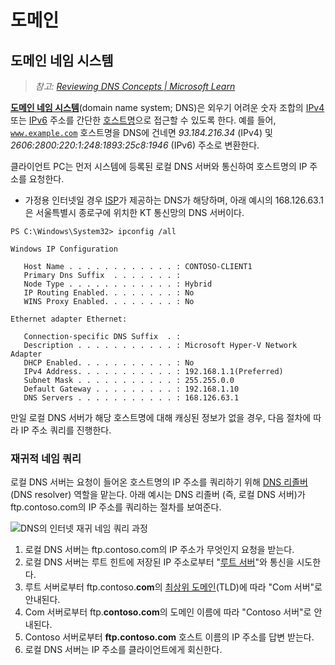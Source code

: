 # 도메인

## 도메인 네임 시스템
> *참고: [Reviewing DNS Concepts | Microsoft Learn](https://learn.microsoft.com/en-us/windows-server/identity/ad-ds/plan/reviewing-dns-concepts)*

**[도메인 네임 시스템](https://en.wikipedia.org/wiki/Domain_Name_System)**(domain name system; DNS)은 외우기 어려운 숫자 조합의 [IPv4](TCPIP.md#인터넷-프로토콜) 또는 [IPv6](TCPIP.md#인터넷-프로토콜) 주소를 간단한 [호스트명](https://en.wikipedia.org/wiki/Hostname)으로 접근할 수 있도록 한다. 예를 들어, [`www.example.com`](https://www.example.com/) 호스트명을 DNS에 건네면 *93.184.216.34* (IPv4) 및 *2606:2800:220:1:248:1893:25c8:1946* (IPv6) 주소로 변환한다.

클라이언트 PC는 먼저 시스템에 등록된 로컬 DNS 서버와 통신하여 호스트명의 IP 주소를 요청한다.

* 가정용 인터넷일 경우 [ISP](Network.md#인터넷-서비스-제공자)가 제공하는 DNS가 해당하며, 아래 예시의 168.126.63.1은 서울특별시 종로구에 위치한 KT 통신망의 DNS 서버이다.

```
PS C:\Windows\System32> ipconfig /all

Windows IP Configuration

   Host Name . . . . . . . . . . . . : CONTOSO-CLIENT1
   Primary Dns Suffix  . . . . . . . :
   Node Type . . . . . . . . . . . . : Hybrid
   IP Routing Enabled. . . . . . . . : No
   WINS Proxy Enabled. . . . . . . . : No

Ethernet adapter Ethernet:

   Connection-specific DNS Suffix  . :
   Description . . . . . . . . . . . : Microsoft Hyper-V Network Adapter
   DHCP Enabled. . . . . . . . . . . : No
   IPv4 Address. . . . . . . . . . . : 192.168.1.1(Preferred)
   Subnet Mask . . . . . . . . . . . : 255.255.0.0
   Default Gateway . . . . . . . . . : 192.168.1.10
   DNS Servers . . . . . . . . . . . : 168.126.63.1
```

만일 로컬 DNS 서버가 해당 호스트명에 대해 캐싱된 정보가 없을 경우, 다음 절차에 따라 IP 주소 쿼리를 진행한다.

### 재귀적 네임 쿼리
로컬 DNS 서버는 요청이 들어온 호스트명의 IP 주소를 쿼리하기 위해 [DNS 리졸버](https://en.wikipedia.org/wiki/Name_server#Recursive_Resolver)(DNS resolver) 역할을 맡는다. 아래 예시는 DNS 리졸버 (즉, 로컬 DNS 서버)가 ftp.contoso.com의 IP 주소를 쿼리하는 절차를 보여준다.

![DNS의 인터넷 재귀 네임 쿼리 과정](https://learn.microsoft.com/en-us/windows-server/identity/media/reviewing-dns-concepts/1c044845-b104-4262-a7af-474ba3558a85.gif)

1. 로컬 DNS 서버는 ftp.contoso.com의 IP 주소가 무엇인지 요청을 받는다.
1. 로컬 DNS 서버는 루트 힌트에 저장된 IP 주소로부터 "[루트 서버](https://en.wikipedia.org/wiki/Root_name_server)"와 통신을 시도한다.
1. 루트 서버로부터 ftp.contoso.**com**의 [최상위 도메인](https://en.wikipedia.org/wiki/Top-level_domain)(TLD)에 따라 "Com 서버"로 안내된다.
1. Com 서버로부터 ftp.**contoso.com**의 도메인 이름에 따라 "Contoso 서버"로 안내된다.
1. Contoso 서버로부터 **ftp.contoso.com** 호스트 이름의 IP 주소를 답변 받는다.
1. 로컬 DNS 서버는 IP 주소를 클라이언트에게 회신한다.
